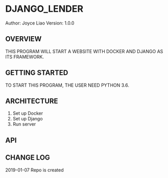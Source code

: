 # DJANGO_LENDER


Author: Joyce Liao
Version: 1.0.0



## OVERVIEW
THIS PROGRAM WILL START A WEBSITE WITH DOCKER AND DJANGO AS ITS FRAMEWORK.



## GETTING STARTED
TO START THIS PROGRAM, THE USER NEED PYTHON 3.6.



## ARCHITECTURE
1. Set up Docker
2. Set up Django
3. Run server


## API



## CHANGE LOG




2019-01-07 Repo is created
